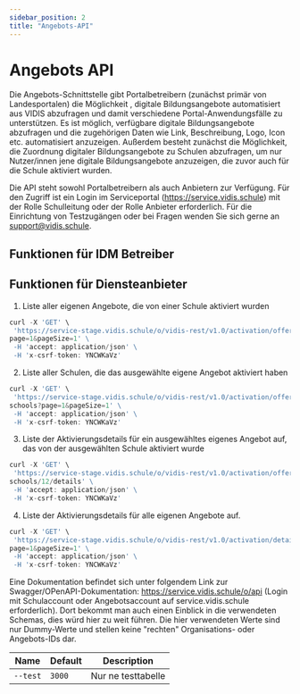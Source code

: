 ```yaml
---
sidebar_position: 2
title: "Angebots-API"
---
```


# Angebots API

Die Angebots-Schnittstelle gibt Portalbetreibern (zunächst primär von Landesportalen) die Möglichkeit 
, digitale Bildungsangebote automatisiert aus VIDIS abzufragen und damit verschiedene Portal-Anwendungsfälle zu unterstützen.
Es ist möglich, verfügbare digitale Bildungsangebote abzufragen und die zugehörigen Daten wie 
Link, Beschreibung, Logo, Icon etc. automatisiert anzuzeigen. 
Außerdem besteht zunächst die Möglichkeit, die Zuordnung digitaler Bildungsangebote zu Schulen abzufragen, um nur 
Nutzer/innen jene digitale Bildungsangebote anzuzeigen, die zuvor auch für die Schule aktiviert wurden.

Die API steht sowohl Portalbetreibern als auch Anbietern zur Verfügung. Für den Zugriff  ist ein Login im Serviceportal (https://service.vidis.schule) mit der Rolle Schulleitung oder der 
Rolle Anbieter erforderlich.
Für die Einrichtung von Testzugängen oder bei Fragen wenden Sie sich gerne an support@vidis.schule.

## Funktionen für IDM Betreiber

## Funktionen für Diensteanbieter

1. Liste aller eigenen Angebote, die von einer Schule aktiviert wurden

```jsx title="getOffers"
curl -X 'GET' \
 'https://service-stage.vidis.schule/o/vidis-rest/v1.0/activation/offers?
page=1&pageSize=1' \
 -H 'accept: application/json' \
 -H 'x-csrf-token: YNCWKaVz'
```

2. Liste aller Schulen, die das ausgewählte eigene Angebot aktiviert haben

```jsx title="getSchoolsByOffer"
curl -X 'GET' \
 'https://service-stage.vidis.schule/o/vidis-rest/v1.0/activation/offers/123/
schools?page=1&pageSize=1' \
 -H 'accept: application/json' \
 -H 'x-csrf-token: YNCWKaVz'
```

3. Liste der Aktivierungsdetails für ein ausgewähltes eigenes Angebot auf, das von der ausgewählten 
Schule aktiviert wurde 

```jsx title="getActivationByOfferAndSchool"
curl -X 'GET' \
 'https://service-stage.vidis.schule/o/vidis-rest/v1.0/activation/offers/12/
schools/12/details' \
 -H 'accept: application/json' \
 -H 'x-csrf-token: YNCWKaVz'
```

4. Liste der Aktivierungsdetails für alle eigenen Angebote auf. 

```jsx title="getActivations"
curl -X 'GET' \
 'https://service-stage.vidis.schule/o/vidis-rest/v1.0/activation/details?
page=1&pageSize=1' \
 -H 'accept: application/json' \
 -H 'x-csrf-token: YNCWKaVz'

```


Eine Dokumentation befindet sich unter folgendem Link zur Swagger/OPenAPI-Dokumentation: 
https://service.vidis.schule/o/api (Login mit 
Schulaccount oder Angebotsaccount auf service.vidis.schule erforderlich). Dort bekommt man auch einen 
Einblick in die verwendeten Schemas, dies würd hier zu weit führen.
Die hier verwendeten Werte sind nur Dummy-Werte und stellen keine "rechten" Organisations- oder Angebots-IDs dar.
  
| Name | Default | Description |
| --- | --- | --- |
| `--test` | `3000` | Nur ne testtabelle |

